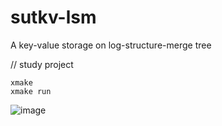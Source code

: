 # sutkv-lsm
A key-value storage on log-structure-merge tree

// study project

```
xmake
xmake run
```

![image](https://github.com/user-attachments/assets/5733ffa3-69b8-4258-ab2e-5937e0f5910e)

